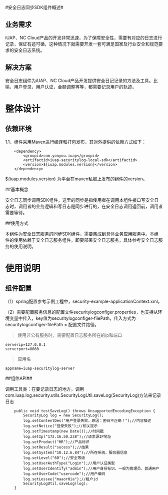 #安全日志同步SDK组件概述#

## 业务需求 ##

iUAP、NC Cloud产品的开发非常迅速，为了保障安全性，需要有对应的日志进行记录，保证有迹可循，这种情况下就需要开发一套可满足国家及行业安全和规范要求的安全日志系统。

## 解决方案

安全日志组件为iUAP、NC Cloud产品开发提供安全日记记录的方法及工具。比喻，用户登录，用户认证，金额调整等等，都需要记录用户的轨迹。

# 整体设计 #

## 依赖环境 ##

1.1，组件采用Maven进行编译和打包发布，其对外提供的依赖方式如下：
```
	<dependency>
		<groupid>com.yonyou.iuap</groupid>
		<artifactid>iuap-securitylog-local-sdk</artifactid>
		<version>${iuap.modules.version}</version>
	</dependency>
```
${iuap.modules.version} 为平台在maven私服上发布的组件的version。

##基本概念

安全日志同步调用SDK组件，这里的同步是指使用者在调用本组件接口写安全日志时，调用者的业务逻辑和写日志是同步进行的，在安全日志调用返回前，调用者需要等待。

##使用方式

本组件为安全日志服务的同步SDK组件，需要集成到具体业务应用服务中。本组件的使用依赖于安全日志服务组件，即要部署安全日志服务，具体参考安全日志服务的使用说明。

# 使用说明 #

## 组件配置 ##

（1）spring配置参考示例工程中，security-example-applicationContext.xml。

（2）需要配置服务信息的配置文件securitylogconfiger.properties，也支持从环境变量中传入，key值为securitylogconfiger-filePath，传入方式为securitylogconfiger-filePath = 配置文件路径。

>使用非公有服务时，需要配置日志服务所在的ip和端口
```
serverip=127.0.0.1
serverport=8080
```

>应用名
```
appname=iuap-securitylog-server
```

##组件API##

调用工具类：在要记录日志的地方，调用com.iuap.log.security.utils.SecurityLogUtil.saveLog(SecurityLog)方法来记录日志
```
	public void testSaveLog() throws UnsupportedEncodingException {
		SecurityLog log = new SecurityLog();
		log.setContentDes("用户登录失败，原因：密码不正确！");//内容描述
		log.setNotice("登录失败");//相关提示
		log.setTimestamp(new Date());//时间戳
		log.setIp("172.16.50.238");//请求源IP地址
		log.setProduct("HR");//产品标识
		log.setResult("sucess");//结果
		log.setSystem("10.12.6.84");//所在系统，服务器信息
		log.setLevel("60");//安全等级
		log.setUserAuthType("Login");//用户认证类型
		log.setUserIdentify("admin");//用户身份标识，一般为管理员，普通用户
		log.setUserCode("usercode");//用户编码
		log.setLessee("maaor0ia");//租户id
		SecurityLogUtil.saveLog(log);
	}
```